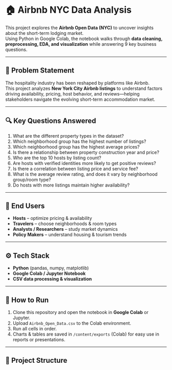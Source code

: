 # 🏠 Airbnb NYC Data Analysis

This project explores the **Airbnb Open Data (NYC)** to uncover insights about the short-term lodging market.  
Using Python in Google Colab, the notebook walks through **data cleaning, preprocessing, EDA, and visualization** while answering 9 key business questions.

---

## 📌 Problem Statement
The hospitality industry has been reshaped by platforms like Airbnb.  
This project analyzes **New York City Airbnb listings** to understand factors driving availability, pricing, host behavior, and reviews—helping stakeholders navigate the evolving short-term accommodation market.

---

## 🔍 Key Questions Answered
1. What are the different property types in the dataset?  
2. Which neighborhood group has the highest number of listings?  
3. Which neighborhood group has the highest average prices?  
4. Is there a relationship between property construction year and price?  
5. Who are the top 10 hosts by listing count?  
6. Are hosts with verified identities more likely to get positive reviews?  
7. Is there a correlation between listing price and service fee?  
8. What is the average review rating, and does it vary by neighborhood group/room type?  
9. Do hosts with more listings maintain higher availability?

---

## 👥 End Users
- **Hosts** – optimize pricing & availability  
- **Travelers** – choose neighborhoods & room types  
- **Analysts / Researchers** – study market dynamics  
- **Policy Makers** – understand housing & tourism trends  

---

## ⚙️ Tech Stack
- **Python** (pandas, numpy, matplotlib)  
- **Google Colab / Jupyter Notebook**  
- **CSV data processing & visualization**  

---

## 🚀 How to Run
1. Clone this repository and open the notebook in **Google Colab** or Jupyter.  
2. Upload `Airbnb_Open_Data.csv` to the Colab environment.  
3. Run all cells in order.  
4. Charts & tables are saved in `/content/exports` (Colab) for easy use in reports or presentations.  

---

## 📂 Project Structure
